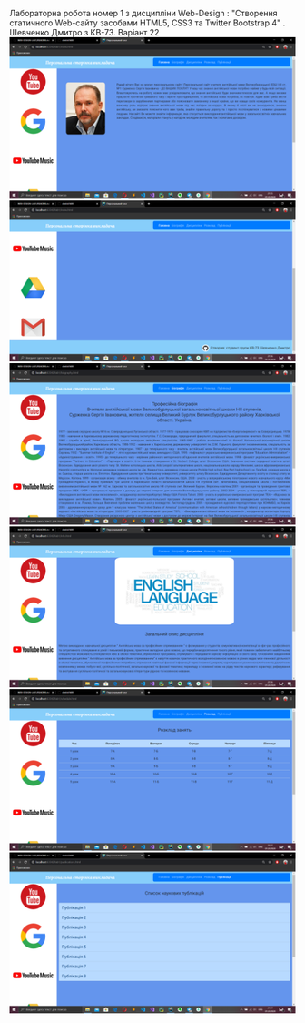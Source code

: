 
Лабораторна робота номер 1 з дисципліни Web-Design : "Створення статичного Web-сайту засобами HTML5, CSS3 та Twitter Bootstrap 4" . Шевченко Дмитро з КВ-73. Варіант 22
![](screen/1.png)
![](screen/2.png)
![](screen/3.png)
![](screen/4.png)
![](screen/5.png)
![](screen/6.png)
